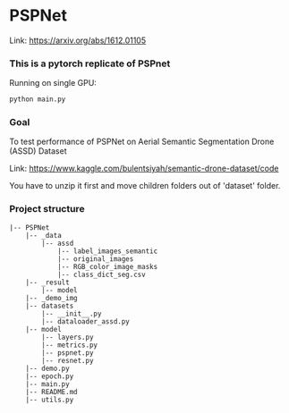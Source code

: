 # PSPNet


Link: https://arxiv.org/abs/1612.01105

### This is a pytorch replicate of PSPnet

Running on single GPU:
```bash
python main.py
```

### Goal
To test performance of PSPNet on Aerial Semantic Segmentation Drone (ASSD) Dataset

Link: https://www.kaggle.com/bulentsiyah/semantic-drone-dataset/code

You have to unzip it first and move children folders out of 'dataset' folder.

### Project structure

```
|-- PSPNet
    |-- _data
        |-- assd
            |-- label_images_semantic
            |-- original_images
            |-- RGB_color_image_masks
            |-- class_dict_seg.csv
    |-- _result
        |-- model
    |-- _demo_img
    |-- datasets
        |-- __init__.py
        |-- dataloader_assd.py
    |-- model
        |-- layers.py
        |-- metrics.py
        |-- pspnet.py
        |-- resnet.py
    |-- demo.py
    |-- epoch.py
    |-- main.py
    |-- README.md
    |-- utils.py
    
```